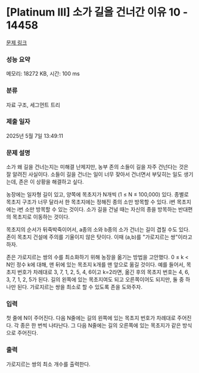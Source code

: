 # [Platinum III] 소가 길을 건너간 이유 10 - 14458 

[문제 링크](https://www.acmicpc.net/problem/14458) 

### 성능 요약

메모리: 18272 KB, 시간: 100 ms

### 분류

자료 구조, 세그먼트 트리

### 제출 일자

2025년 5월 7일 13:49:11

### 문제 설명

<p>소가 왜 길을 건너는지는 미해결 난제지만, 농부 존의 소들이 길을 자주 건넌다는 것은 잘 알려진 사실이다. 소들이 길을 건너는 일이 너무 잦아서 건너면서 부딪히는 일도 생기는데, 존은 이 상황을 해결하고 싶다.</p>

<p>농장에는 일자형 길이 있고, 양쪽에 목초지가 N개씩 (1 ≤ N ≤ 100,000) 있다. 종별로 목초지 구조가 너무 달라서 한 목초지에는 정해진 종의 소만 방목할 수 있다. i번 목초지에는 i번 소만 방목할 수 있는 것이다. 소가 길을 건널 때는 자신의 종을 방목하는 반대편의 목초지로 이동하는 것이다.</p>

<p>목초지의 순서가 뒤죽박죽이어서, a종의 소와 b종의 소가 건너는 길이 겹칠 수도 있다. 존이 목초지 건설에 주의를 기울이지 않은 탓이다. 이때 (a,b)를 "가로지르는 쌍"이라고 하자.</p>

<p>존은 가로지르는 쌍의 수를 최소화하기 위해 농장을 옮기는 방법을 고안했다. 0 ≤ k < N인 정수 k에 대해, 맨 뒤에 있는 목초지 k개를 맨 앞으로 옮길 것이다. 예를 들어서, 목초지 번호가 차례대로 3, 7, 1, 2, 5, 4, 6이고 k=2라면, 옮긴 후의 목초지 번호는 4, 6, 3, 7, 1, 2, 5가 된다. 길의 왼쪽에 있는 목초지여도 되고 오른쪽이어도 되지만, 둘 중 하나만 된다. 가로지르는 쌍을 최소로 할 수 있도록 존을 도와주자.</p>

### 입력 

 <p>첫 줄에 N이 주어진다. 다음 N줄에는 길의 왼쪽에 있는 목초지 번호가 차례대로 주어진다. 각 종은 한 번씩 나타난다. 그 다음 N줄에는 길의 오른쪽에 있는 목초지가 같은 방식으로 주어진다.</p>

### 출력 

 <p>가로지르는 쌍의 최소 개수를 출력한다.</p>

